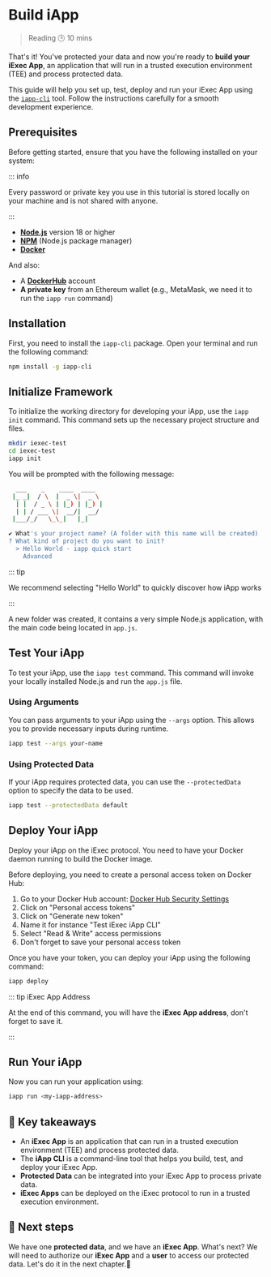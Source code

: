 # Build iApp

> Reading 🕒 10 mins

That's it! You've protected your data and now you're ready to **build your iExec
App**, an application that will run in a trusted execution environment (TEE) and
process protected data.

This guide will help you set up, test, deploy and run your iExec App using the
[`iapp-cli`](https://github.com/iExecBlockchainComputing/iapp/tree/main/cli)
tool. Follow the instructions carefully for a smooth development experience.

## Prerequisites

Before getting started, ensure that you have the following installed on your
system:

::: info

Every password or private key you use in this tutorial is stored locally on your
machine and is not shared with anyone.

:::

- [**Node.js**](https://nodejs.org/en/) version 18 or higher
- [**NPM**](https://docs.npmjs.com/) (Node.js package manager)
- [**Docker**](https://hub.docker.com/)

And also:

- A [**DockerHub**](https://docs.docker.com/engine/install/) account
- **A private key** from an Ethereum wallet (e.g., MetaMask, we need it to run
  the `iapp run` command)

## Installation

First, you need to install the `iapp-cli` package. Open your terminal and run
the following command:

```sh
npm install -g iapp-cli
```

## Initialize Framework

To initialize the working directory for developing your iApp, use the
`iapp init` command. This command sets up the necessary project structure and
files.

```sh
mkdir iexec-test
cd iexec-test
iapp init
```

You will be prompted with the following message:

```sh
  ___    _    ____  ____
 |_ _|  / \  |  _ \|  _ \
  | |  / _ \ | |_) | |_) |
  | | / ___ \|  __/|  __/
 |___/_/   \_\_|   |_|

✔ What's your project name? (A folder with this name will be created) ...
? What kind of project do you want to init?
  > Hello World - iapp quick start
    Advanced
```

::: tip

We recommend selecting "Hello World" to quickly discover how iApp works

:::

A new folder was created, it contains a very simple Node.js application, with
the main code being located in `app.js`.

## Test Your iApp

To test your iApp, use the `iapp test` command. This command will invoke your locally installed Node.js and run the `app.js` file.

### Using Arguments

You can pass arguments to your iApp using the `--args` option. This allows you to provide necessary inputs during runtime.

```sh
iapp test --args your-name
```

### Using Protected Data

If your iApp requires protected data, you can use the `--protectedData` option to specify the data to be used.

```sh
iapp test --protectedData default
```

## Deploy Your iApp

Deploy your iApp on the iExec protocol. You need to have your Docker daemon running to build the Docker image.

Before deploying, you need to create a personal access token on Docker Hub:

1. Go to your Docker Hub account: [Docker Hub Security Settings](https://hub.docker.com/settings/security)
2. Click on "Personal access tokens"
3. Click on "Generate new token"
4. Name it for instance "Test iExec iApp CLI"
5. Select "Read & Write" access permissions
6. Don't forget to save your personal access token

Once you have your token, you can deploy your iApp using the following command:

```sh
iapp deploy
```

::: tip iExec App Address

At the end of this command, you will have the **iExec App address**, don't
forget to save it.

:::

## Run Your iApp

Now you can run your application using:

```sh
iapp run <my-iapp-address>
```

## 🧩 Key takeaways

- An **iExec App** is an application that can run in a trusted execution
  environment (TEE) and process protected data.
- The **iApp CLI** is a command-line tool that helps you build, test, and
  deploy your iExec App.
- **Protected Data** can be integrated into your iExec App to process private
  data.
- **iExec Apps** can be deployed on the iExec protocol to run in a trusted
  execution environment.

## 💫 Next steps

We have one **protected data**, and we have an **iExec App**. What's next? We
will need to authorize our **iExec App** and a **user** to access our protected
data. Let's do it in the next chapter.🚀
